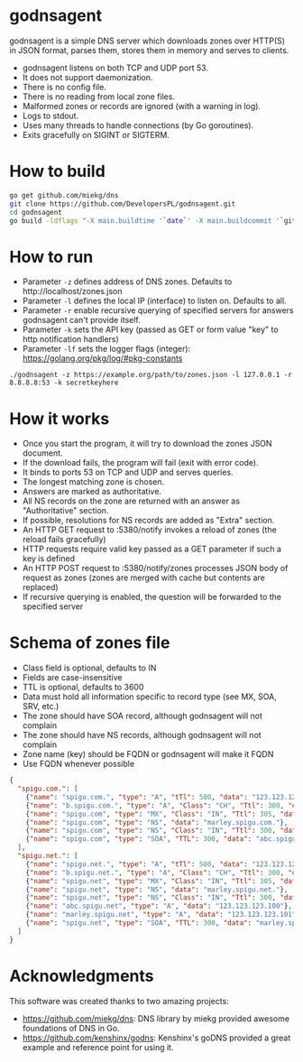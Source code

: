 godnsagent
============
godnsagent is a simple DNS server which downloads zones over HTTP(S) in JSON format,
parses them, stores them in memory and serves to clients.

* godnsagent listens on both TCP and UDP port 53.
* It does not support daemonization.
* There is no config file.
* There is no reading from local zone files.
* Malformed zones or records are ignored (with a warning in log).
* Logs to stdout.
* Uses many threads to handle connections (by Go goroutines).
* Exits gracefully on SIGINT or SIGTERM.

How to build
============
```bash
go get github.com/miekg/dns
git clone https://github.com/DevelopersPL/godnsagent.git
cd godnsagent
go build -ldflags "-X main.buildtime '`date`' -X main.buildcommit '`git log --pretty=format:'%h' -n 1`'"
```

How to run
============
* Parameter ```-z``` defines address of DNS zones. Defaults to http://localhost/zones.json
* Parameter ```-l``` defines the local IP (interface) to listen on. Defaults to all.
* Parameter ```-r``` enable recursive querying of specified servers for answers godnsagent can't provide itself.
* Parameter ```-k``` sets the API key (passed as GET or form value "key" to http notification handlers)
* Parameter ```-lf``` sets the logger flags (integer): https://golang.org/pkg/log/#pkg-constants

```
./godnsagent -z https://example.org/path/to/zones.json -l 127.0.0.1 -r 8.8.8.8:53 -k secretkeyhere
```

How it works
============
* Once you start the program, it will try to download the zones JSON document.
* If the download fails, the program will fail (exit with error code).
* It binds to ports 53 on TCP and UDP and serves queries.
* The longest matching zone is chosen.
* Answers are marked as authoritative.
* All NS records on the zone are returned with an answer as "Authoritative" section.
* If possible, resolutions for NS records are added as "Extra" section.
* An HTTP GET request to :5380/notify invokes a reload of zones (the reload fails gracefully)
* HTTP requests require valid key passed as a GET parameter if such a key is defined
* An HTTP POST request to :5380/notify/zones processes JSON body of request as zones (zones are merged with cache but contents are replaced)
* If recursive querying is enabled, the question will be forwarded to the specified server

Schema of zones file
============
* Class field is optional, defaults to IN
* Fields are case-insensitive
* TTL is optional, defaults to 3600
* Data must hold all information specific to record type (see MX, SOA, SRV, etc.)
* The zone should have SOA record, although godnsagent will not complain
* The zone should have NS records, although godnsagent will not complain
* Zone name (key) should be FQDN or godnsagent will make it FQDN
* Use FQDN whenever possible

```json
{
  "spigu.com.": [
    {"name": "spigu.com.", "type": "A", "tTl": 500, "data": "123.123.123.123"},
    {"name": "b.spigu.com.", "type": "A", "Class": "CH", "Ttl": 300, "data": "123.123.123.124"},
    {"name": "spigu.com", "type": "MX", "Class": "IN", "Ttl": 305, "data": "5 email.spigu.net."},
    {"name": "spigu.com", "type": "NS", "data": "marley.spigu.com."},
    {"name": "spigu.com", "type": "NS", "Class": "IN", "Ttl": 300, "data": "abc.spigu.com."},
    {"name": "spigu.com", "type": "SOA", "TTL": 300, "data": "abc.spigu.com. hostmaster.spigu.com. 1399838297 21600 3600 1814400 300"}
  ],
  "spigu.net.": [
    {"name": "spigu.net.", "type": "A", "tTl": 500, "data": "123.123.123.123"},
    {"name": "b.spigu.net.", "type": "A", "Class": "CH", "Ttl": 300, "data": "123.123.123.125"},
    {"name": "spigu.net", "type": "MX", "Class": "IN", "Ttl": 305, "data": "5 email.spigu.net."},
    {"name": "spigu.net", "type": "NS", "data": "marley.spigu.net."},
    {"name": "spigu.net", "type": "NS", "Class": "IN", "Ttl": 300, "data": "abc.spigu.net."},
    {"name": "abc.spigu.net", "type": "A", "data": "123.123.123.100"},
    {"name": "marley.spigu.net", "type": "A", "data": "123.123.123.101"},
    {"name": "spigu.net", "type": "SOA", "TTL": 300, "data": "marley.spigu.net. hostmaster.spigu.net. 1399838297 21600 3600 1814400 300"}
  ]
}
```

Acknowledgments
============
This software was created thanks to two amazing projects:
  * https://github.com/miekg/dns: DNS library by miekg provided awesome foundations of DNS in Go.
  * https://github.com/kenshinx/godns: Kenshinx's goDNS provided a great example and reference point for using it.
